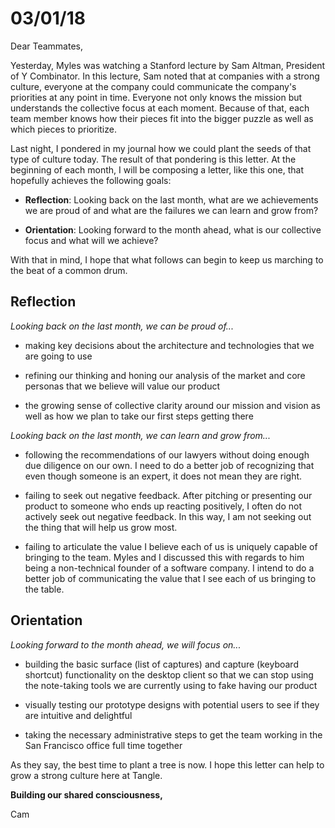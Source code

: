 # 03/01/18

Dear Teammates,

Yesterday, Myles was watching a Stanford lecture by Sam Altman, President of Y Combinator. In this lecture, Sam noted that at companies with a strong culture, everyone at the company could communicate the company's priorities at any point in time. Everyone not only knows the mission but understands the collective focus at each moment. Because of that, each team member knows how their pieces fit into the bigger puzzle as well as which pieces to prioritize.

Last night, I pondered in my journal how we could plant the seeds of that type of culture today. The result of that pondering is this letter. At the beginning of each month, I will be composing a letter, like this one, that hopefully achieves the following goals:

* **Reflection**: Looking back on the last month, what are we achievements we are proud of and what are the failures we can learn and grow from?

* **Orientation**: Looking forward to the month ahead, what is our collective focus and what will we achieve?

With that in mind, I hope that what follows can begin to keep us marching to the beat of a common drum.

## Reflection

_Looking back on the last month, we can be proud of..._

* making key decisions about the architecture and technologies that we are going to use

* refining our thinking and honing our analysis of the market and core personas that we believe will value our product

* the growing sense of collective clarity around our mission and vision as well as how we plan to take our first steps getting there

_Looking back on the last month, we can learn and grow from..._

* following the recommendations of our lawyers without doing enough due diligence on our own. I need to do a better job of recognizing that even though someone is an expert, it does not mean they are right.

* failing to seek out negative feedback. After pitching or presenting our product to someone who ends up reacting positively, I often do not actively seek out negative feedback. In this way, I am not seeking out the thing that will help us grow most.

* failing to articulate the value I believe each of us is uniquely capable of bringing to the team. Myles and I discussed this with regards to him being a non-technical founder of a software company. I intend to do a better job of communicating the value that I see each of us bringing to the table.

## Orientation

_Looking forward to the month ahead, we will focus on..._

* building the basic surface (list of captures) and capture (keyboard shortcut) functionality on the desktop client so that we can stop using the note-taking tools we are currently using to fake having our product

* visually testing our prototype designs with potential users to see if they are intuitive and delightful

* taking the necessary administrative steps to get the team working in the San Francisco office full time together

As they say, the best time to plant a tree is now. I hope this letter can help to grow a strong culture here at Tangle.

**Building our shared consciousness,**

Cam
